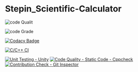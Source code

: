 # Stepin_Scientific-Calculator

![code Qualit](https://www.code-inspector.com/project/28094/score/svg)

![code Grade](https://www.code-inspector.com/project/28094/status/svg)

[![Codacy Badge](https://app.codacy.com/project/badge/Grade/970d2b7bf03046c0b766ce48a143846b)](https://www.codacy.com/gh/prathameshpatil505/Stepin_Scientific-Calculator/dashboard?utm_source=github.com&amp;utm_medium=referral&amp;utm_content=prathameshpatil505/Stepin_Scientific-Calculator&amp;utm_campaign=Badge_Grade)

[![C/C++ CI](https://github.com/prathameshpatil505/Stepin_Scientific-Calculator/actions/workflows/c-cpp.yml/badge.svg)](https://github.com/prathameshpatil505/Stepin_Scientific-Calculator/actions/workflows/c-cpp.yml)

[![Unit Testing - Unity](https://github.com/prathameshpatil505/Stepin_Scientific-Calculator/actions/workflows/unity.yml/badge.svg)](https://github.com/prathameshpatil505/Stepin_Scientific-Calculator/actions/workflows/unity.yml)
[![Code Quality - Static Code - Cppcheck](https://github.com/prathameshpatil505/Stepin_Scientific-Calculator/actions/workflows/cppcheck.yml/badge.svg)](https://github.com/prathameshpatil505/Stepin_Scientific-Calculator/actions/workflows/cppcheck.yml)
[![Contribution Check - Git Inspector](https://github.com/prathameshpatil505/Stepin_Scientific-Calculator/actions/workflows/gitinspector.yml/badge.svg)](https://github.com/prathameshpatil505/Stepin_Scientific-Calculator/actions/workflows/gitinspector.yml)

